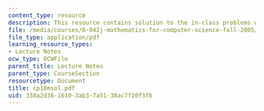 ```yaml
---
content_type: resource
description: This resource contains solution to the in-class problems week 10, monday.
file: /media/courses/6-042j-mathematics-for-computer-science-fall-2005/338a2d3616103ab37a5138ac7f20f3f6_cp10msol.pdf
file_type: application/pdf
learning_resource_types:
- Lecture Notes
ocw_type: OCWFile
parent_title: Lecture Notes
parent_type: CourseSection
resourcetype: Document
title: cp10msol.pdf
uid: 338a2d36-1610-3ab3-7a51-38ac7f20f3f6
---
```

